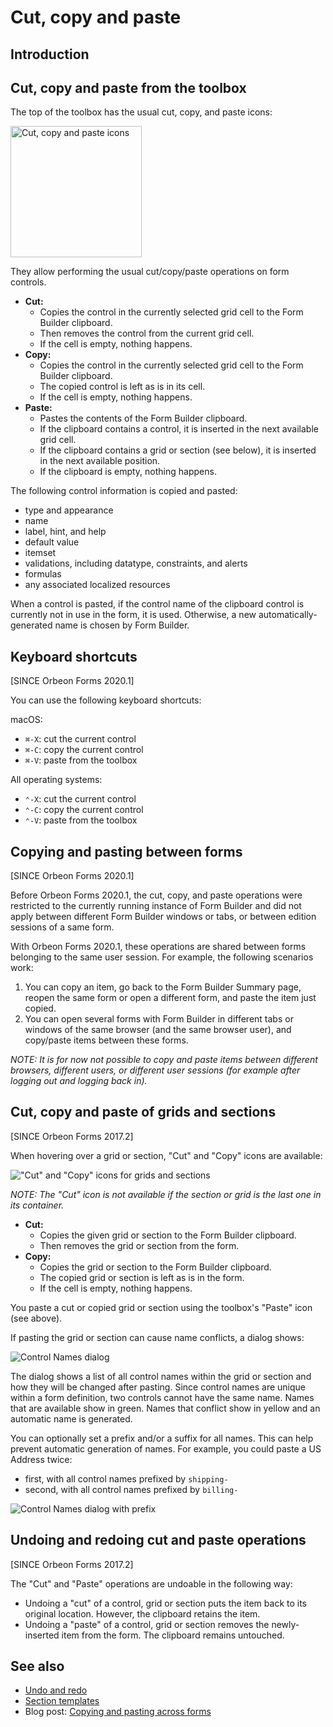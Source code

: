 # Cut, copy and paste

## Introduction

## Cut, copy and paste from the toolbox

The top of the toolbox has the usual cut, copy, and paste icons: 

<img alt="Cut, copy and paste icons" src="images/xcv.png" width="210">

They allow performing the usual cut/copy/paste operations on form controls.

- **Cut:**
    - Copies the control in the currently selected grid cell to the Form Builder clipboard. 
    - Then removes the control from the current grid cell.
    - If the cell is empty, nothing happens.
- **Copy:** 
    - Copies the control in the currently selected grid cell to the Form Builder clipboard.
    - The copied control is left as is in its cell.
    - If the cell is empty, nothing happens.
- **Paste:** 
    - Pastes the contents of the Form Builder clipboard.
    - If the clipboard contains a control, it is inserted in the next available grid cell.
    - If the clipboard contains a grid or section (see below), it is inserted in the next available position.
    - If the clipboard is empty, nothing happens.

The following control information is copied and pasted:

- type and appearance
- name
- label, hint, and help
- default value
- itemset
- validations, including datatype, constraints, and alerts
- formulas
- any associated localized resources

When a control is pasted, if the control name of the clipboard control is currently not in use in the form, it is used. Otherwise, a new automatically-generated name is chosen by Form Builder.

## Keyboard shortcuts

[SINCE Orbeon Forms 2020.1]

You can use the following keyboard shortcuts:

macOS:

- `⌘-X`: cut the current control
- `⌘-C`: copy the current control
- `⌘-V`: paste from the toolbox

All operating systems:

- `⌃-X`: cut the current control
- `⌃-C`: copy the current control
- `⌃-V`: paste from the toolbox

## Copying and pasting between forms

[SINCE Orbeon Forms 2020.1]

Before Orbeon Forms 2020.1, the cut, copy, and paste operations were restricted to the currently running instance of Form Builder and did not apply between different Form Builder windows or tabs, or between edition sessions of a same form.

With Orbeon Forms 2020.1, these operations are shared between forms belonging to the same user session. For example, the following scenarios work:

1. You can copy an item, go back to the Form Builder Summary page, reopen the same form or open a different form, and paste the item just copied.
2. You can open several forms with Form Builder in different tabs or windows of the same browser (and the same browser user), and copy/paste items between these forms.

_NOTE: It is for now *not possible* to copy and paste items between different browsers, different users, or different user sessions (for example after logging out and logging back in)._

## Cut, copy and paste of grids and sections

[SINCE Orbeon Forms 2017.2]

When hovering over a grid or section, "Cut" and "Copy" icons are available:

!["Cut" and "Copy" icons for grids and sections](images/cut-copy-grids-sections.png)

*NOTE: The "Cut" icon is not available if the section or grid is the last one in its container.*

- **Cut:**
    - Copies the given grid or section to the Form Builder clipboard. 
    - Then removes the grid or section from the form.
- **Copy:** 
    - Copies the grid or section to the Form Builder clipboard.
    - The copied grid or section is left as is in the form.
    - If the cell is empty, nothing happens.

You paste a cut or copied grid or section using the toolbox's "Paste" icon (see above).

If pasting the grid or section can cause name conflicts, a dialog shows:

![Control Names dialog](images/section-template-merge-dialog.png)

The dialog shows a list of all control names within the grid or section and how they will be changed after pasting.
Since control names are unique within a form definition, two controls cannot have the same name. Names that are available
show in green. Names that conflict show in yellow and an automatic name is generated.

You can optionally set a prefix and/or a suffix for all names. This can help prevent automatic generation of names. For 
example, you could paste a US Address twice:

- first, with all control names prefixed by `shipping-` 
- second, with all control names prefixed by `billing-`

![Control Names dialog with prefix](images/section-template-merge-dialog-prefix.png)

## Undoing and redoing cut and paste operations

[SINCE Orbeon Forms 2017.2]

The "Cut" and "Paste" operations are undoable in the following way:

- Undoing a "cut" of a control, grid or section puts the item back to its original location. However, the clipboard retains
  the item.
- Undoing a "paste" of a control, grid or section removes the newly-inserted item from the form. The clipboard remains
  untouched.

## See also 

- [Undo and redo](undo-redo.md)
- [Section templates](section-templates.md)
- Blog post: [Copying and pasting across forms](https://blog.orbeon.com/2020/06/copying-and-pasting-across-forms.html)